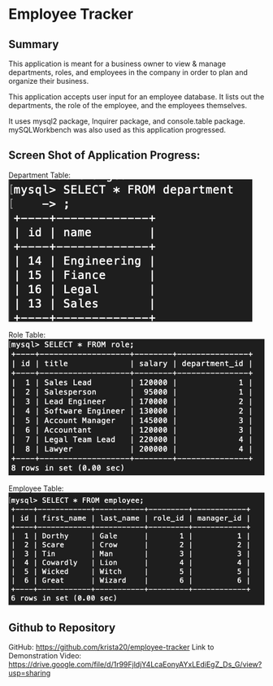 # Employee Tracker

## Summary

This application is meant for a business owner to view & manage departments, roles, and employees in the company in order to plan and organize their business.

This application accepts user input for an employee database. It lists out the departments, the role of the employee, and the employees themselves.

It uses mysql2 package, Inquirer package, and console.table package. mySQLWorkbench was also used as this application progressed.

## Screen Shot of Application Progress:
Department Table:
![image](/src/assets/images/department.png)

Role Table:
![image](/src/assets/images/role.png)

Employee Table:
![image](/src/assets/images/employee.png)

## Github to Repository
GitHub: https://github.com/krista20/employee-tracker
Link to Demonstration Video: https://drive.google.com/file/d/1r99FjldjY4LcaEonyAYxLEdiEgZ_Ds_G/view?usp=sharing